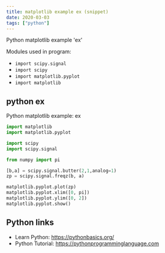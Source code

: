 ```yaml
---
title: matplotlib example ex (snippet)
date: 2020-03-03
tags: ["python"]
---
```

Python matplotlib example 'ex'


Modules used in program: 
* `import scipy.signal`
* `import scipy`
* `import matplotlib.pyplot`
* `import matplotlib`

## python ex

Python matplotlib example: ex

```python
import matplotlib
import matplotlib.pyplot

import scipy
import scipy.signal

from numpy import pi

[b,a] = scipy.signal.butter(2,1,analog=1)
zp = scipy.signal.freqz(b, a)

matplotlib.pyplot.plot(zp)
matplotlib.pyplot.xlim([0, pi])
matplotlib.pyplot.ylim([0, 2])
matplotlib.pyplot.show()


```

## Python links

- Learn Python: https://pythonbasics.org/
- Python Tutorial: https://pythonprogramminglanguage.com
